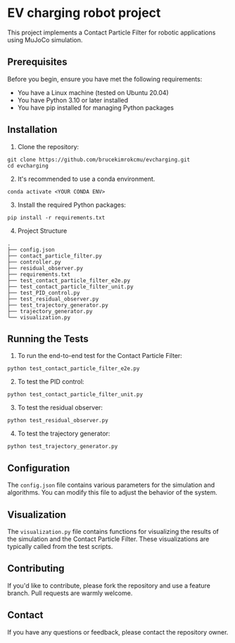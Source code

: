 # EV charging robot project 

This project implements a Contact Particle Filter for robotic applications using MuJoCo simulation.

## Prerequisites

Before you begin, ensure you have met the following requirements:

* You have a Linux machine (tested on Ubuntu 20.04)
* You have Python 3.10 or later installed
* You have pip installed for managing Python packages

## Installation

1. Clone the repository:
```
git clone https://github.com/brucekimrokcmu/evcharging.git
cd evcharging
```

2. It's recommended to use a conda environment.
```
conda activate <YOUR CONDA ENV>
```

3. Install the required Python packages:
```
pip install -r requirements.txt
```

4. Project Structure
```
.
├── config.json
├── contact_particle_filter.py
├── controller.py
├── residual_observer.py
├── requirements.txt
├── test_contact_particle_filter_e2e.py
├── test_contact_particle_filter_unit.py
├── test_PID_control.py
├── test_residual_observer.py
├── test_trajectory_generator.py
├── trajectory_generator.py
└── visualization.py
```

## Running the Tests

1. To run the end-to-end test for the Contact Particle Filter:
```
python test_contact_particle_filter_e2e.py
```

2. To test the PID control:
```
python test_contact_particle_filter_unit.py
```

3. To test the residual observer:
```
python test_residual_observer.py
```

4. To test the trajectory generator:
```
python test_trajectory_generator.py

```
## Configuration

The `config.json` file contains various parameters for the simulation and algorithms. You can modify this file to adjust the behavior of the system.

## Visualization

The `visualization.py` file contains functions for visualizing the results of the simulation and the Contact Particle Filter. These visualizations are typically called from the test scripts.

## Contributing

If you'd like to contribute, please fork the repository and use a feature branch. Pull requests are warmly welcome.

## Contact

If you have any questions or feedback, please contact the repository owner.